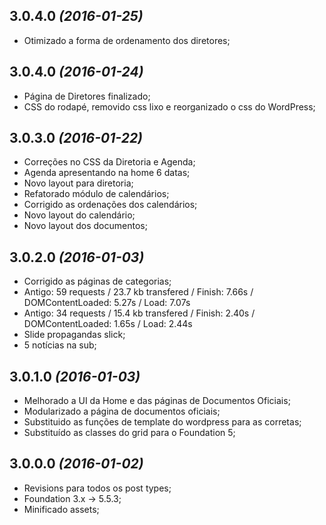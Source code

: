 ## 3.0.4.0 *(2016-01-25)*

* Otimizado a forma de ordenamento dos diretores;

## 3.0.4.0 *(2016-01-24)*

* Página de Diretores finalizado;
* CSS do rodapé, removido css lixo e reorganizado o css do WordPress;

## 3.0.3.0 *(2016-01-22)*

* Correções no CSS da Diretoria e Agenda;
* Agenda apresentando na home 6 datas;
* Novo layout para diretoria;
* Refatorado módulo de calendários;
* Corrigido as ordenações dos calendários;
* Novo layout do calendário;
* Novo layout dos documentos;

## 3.0.2.0 *(2016-01-03)*

* Corrigido as páginas de categorias;
* Antigo: 59 requests / 23.7 kb transfered / Finish: 7.66s / DOMContentLoaded: 5.27s / Load: 7.07s
* Antigo: 34 requests / 15.4 kb transfered / Finish: 2.40s / DOMContentLoaded: 1.65s / Load: 2.44s
* Slide propagandas slick;
* 5 notícias na sub;

## 3.0.1.0 *(2016-01-03)*

* Melhorado a UI da Home e das páginas de Documentos Oficiais;
* Modularizado a página de documentos oficiais;
* Substituido as funções de template do wordpress para as corretas;
* Substituído as classes do grid para o Foundation 5;

## 3.0.0.0 *(2016-01-02)*

* Revisions para todos os post types;
* Foundation 3.x -> 5.5.3;
* Minificado assets;
